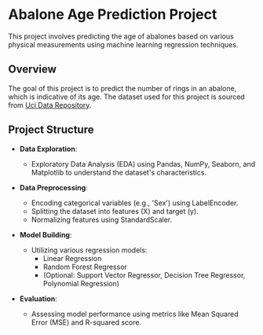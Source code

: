 # Abalone Age Prediction Project

This project involves predicting the age of abalones based on various physical measurements using machine learning regression techniques.

## Overview

The goal of this project is to predict the number of rings in an abalone, which is indicative of its age. The dataset used for this project is sourced from [Uci Data Repository](https://archive.ics.uci.edu/dataset/1/abalone).
 

## Project Structure

- **Data Exploration**:
  - Exploratory Data Analysis (EDA) using Pandas, NumPy, Seaborn, and Matplotlib to understand the dataset's characteristics.
  
- **Data Preprocessing**:
  - Encoding categorical variables (e.g., 'Sex') using LabelEncoder.
  - Splitting the dataset into features (X) and target (y).
  - Normalizing features using StandardScaler.

- **Model Building**:
  - Utilizing various regression models:
    - Linear Regression
    - Random Forest Regressor
    - (Optional: Support Vector Regressor, Decision Tree Regressor, Polynomial Regression)

- **Evaluation**:
  - Assessing model performance using metrics like Mean Squared Error (MSE) and R-squared score.


